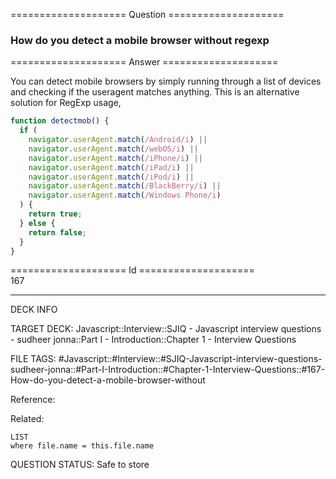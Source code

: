 ==================== Question ====================  

### How do you detect a mobile browser without regexp  

==================== Answer ====================  

You can detect mobile browsers by simply running through a list of devices and
checking if the useragent matches anything. This is an alternative solution for
RegExp usage,

```javascript
function detectmob() {
  if (
    navigator.userAgent.match(/Android/i) ||
    navigator.userAgent.match(/webOS/i) ||
    navigator.userAgent.match(/iPhone/i) ||
    navigator.userAgent.match(/iPad/i) ||
    navigator.userAgent.match(/iPod/i) ||
    navigator.userAgent.match(/BlackBerry/i) ||
    navigator.userAgent.match(/Windows Phone/i)
  ) {
    return true;
  } else {
    return false;
  }
}
```

==================== Id ====================  
167

---

DECK INFO

TARGET DECK: Javascript::Interview::SJIQ - Javascript interview questions - sudheer jonna::Part I - Introduction::Chapter 1 - Interview Questions

FILE TAGS: #Javascript::#Interview::#SJIQ-Javascript-interview-questions-sudheer-jonna::#Part-I-Introduction::#Chapter-1-Interview-Questions::#167-How-do-you-detect-a-mobile-browser-without

Reference:

Related:

```dataview
LIST
where file.name = this.file.name
```

QUESTION STATUS: Safe to store

